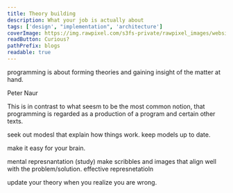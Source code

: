 ```yaml
---
title: Theory building
description: What your job is actually about
tags: ['design', "implementation", 'architecture']
coverImage: https://img.rawpixel.com/s3fs-private/rawpixel_images/website_content/pdfemalenudebatch1-012-gloy_3.jpg?w=1000&dpr=1&fit=default&crop=default&q=65&vib=3&con=3&usm=15&bg=F4F4F3&ixlib=js-2.2.1&s=324c4f36f8bb805de71737a95c7bfb5c
readButton: Curious?
pathPrefix: blogs
readable: true
---
```


programming is about forming theories and gaining insight of the matter at hand.

Peter Naur

This is in contrast to what seesm to be the most common notion, that programming is regarded as a production of a program and certain other texts.

seek out modesl that explain how things work.
keep models up to date.

make it easy for your brain.

mental represnantation (study)
make scribbles and images that align well with the problem/solution.
effective represnetatioln

update your theory when you realize you are wrong.